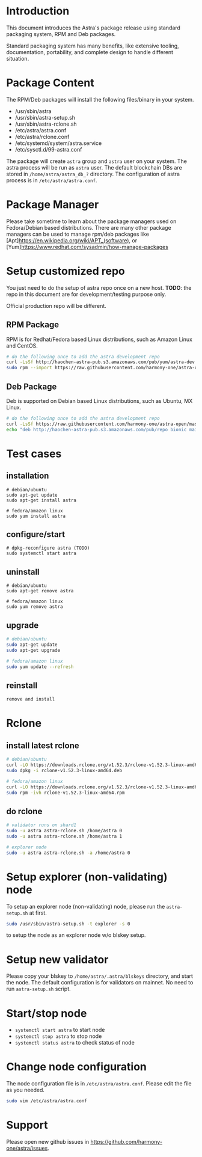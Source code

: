 # Introduction
This document introduces the Astra's package release using standard packaging system, RPM and Deb packages.

Standard packaging system has many benefits, like extensive tooling, documentation, portability, and complete design to handle different situation.

# Package Content
The RPM/Deb packages will install the following files/binary in your system.
* /usr/sbin/astra
* /usr/sbin/astra-setup.sh
* /usr/sbin/astra-rclone.sh
* /etc/astra/astra.conf
* /etc/astra/rclone.conf
* /etc/systemd/system/astra.service
* /etc/sysctl.d/99-astra.conf

The package will create `astra` group and `astra` user on your system.
The astra process will be run as `astra` user.
The default blockchain DBs are stored in `/home/astra/astra_db_?` directory.
The configuration of astra process is in `/etc/astra/astra.conf`.

# Package Manager
Please take sometime to learn about the package managers used on Fedora/Debian based distributions.
There are many other package managers can be used to manage rpm/deb packages like [Apt]<https://en.wikipedia.org/wiki/APT_(software)>,
or [Yum]<https://www.redhat.com/sysadmin/how-manage-packages>

# Setup customized repo
You just need to do the setup of astra repo once on a new host.
**TODO**: the repo in this document are for development/testing purpose only.

Official production repo will be different.

## RPM Package
RPM is for Redhat/Fedora based Linux distributions, such as Amazon Linux and CentOS.

```bash
# do the following once to add the astra development repo
curl -LsSf http://haochen-astra-pub.s3.amazonaws.com/pub/yum/astra-dev.repo | sudo tee -a /etc/yum.repos.d/astra-dev.repo
sudo rpm --import https://raw.githubusercontent.com/harmony-one/astra-open/master/astra-release/astra-pub.key
```

## Deb Package
Deb is supported on Debian based Linux distributions, such as Ubuntu, MX Linux.

```bash
# do the following once to add the astra development repo
curl -LsSf https://raw.githubusercontent.com/harmony-one/astra-open/master/astra-release/astra-pub.key | sudo apt-key add
echo "deb http://haochen-astra-pub.s3.amazonaws.com/pub/repo bionic main" | sudo tee -a /etc/apt/sources.list

```

# Test cases
## installation
```
# debian/ubuntu
sudo apt-get update
sudo apt-get install astra

# fedora/amazon linux
sudo yum install astra
```
## configure/start
```
# dpkg-reconfigure astra (TODO)
sudo systemctl start astra
```

## uninstall
```
# debian/ubuntu
sudo apt-get remove astra

# fedora/amazon linux
sudo yum remove astra
```

## upgrade
```bash
# debian/ubuntu
sudo apt-get update
sudo apt-get upgrade

# fedora/amazon linux
sudo yum update --refresh
```

## reinstall
```bash
remove and install
```

# Rclone
## install latest rclone
```bash
# debian/ubuntu
curl -LO https://downloads.rclone.org/v1.52.3/rclone-v1.52.3-linux-amd64.deb
sudo dpkg -i rclone-v1.52.3-linux-amd64.deb

# fedora/amazon linux
curl -LO https://downloads.rclone.org/v1.52.3/rclone-v1.52.3-linux-amd64.rpm
sudo rpm -ivh rclone-v1.52.3-linux-amd64.rpm
```

## do rclone
```bash
# validator runs on shard1
sudo -u astra astra-rclone.sh /home/astra 0
sudo -u astra astra-rclone.sh /home/astra 1

# explorer node
sudo -u astra astra-rclone.sh -a /home/astra 0
```

# Setup explorer (non-validating) node
To setup an explorer node (non-validating) node, please run the `astra-setup.sh` at first.

```bash
sudo /usr/sbin/astra-setup.sh -t explorer -s 0
```
to setup the node as an explorer node w/o blskey setup.

# Setup new validator
Please copy your blskey to `/home/astra/.astra/blskeys` directory, and start the node.
The default configuration is for validators on mainnet. No need to run `astra-setup.sh` script.

# Start/stop node
* `systemctl start astra` to start node
* `systemctl stop astra` to stop node
* `systemctl status astra` to check status of node

# Change node configuration
The node configuration file is in `/etc/astra/astra.conf`.  Please edit the file as you needed.
```bash
sudo vim /etc/astra/astra.conf
```

# Support
Please open new github issues in https://github.com/harmony-one/astra/issues.
